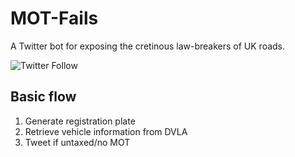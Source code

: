# MOT-Fails
A Twitter bot for exposing the cretinous law-breakers of UK roads.

![Twitter Follow](https://img.shields.io/twitter/follow/motfails?style=social)

## Basic flow
1.  Generate registration plate
2.  Retrieve vehicle information from DVLA
3.  Tweet if untaxed/no MOT